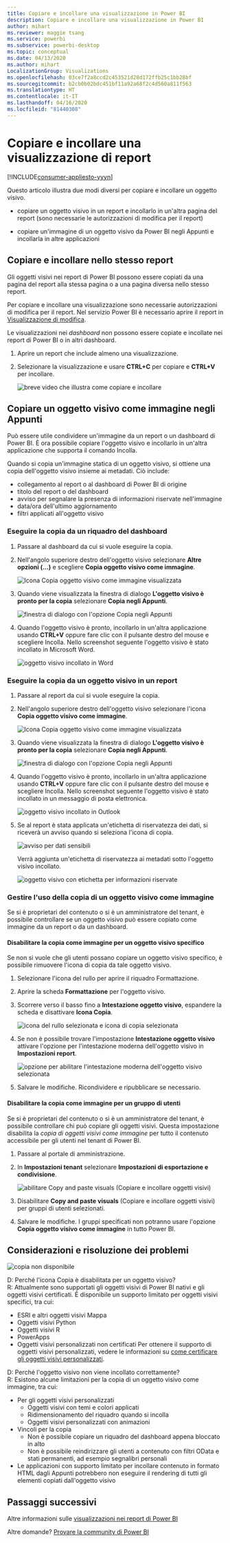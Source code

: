 ```yaml
---
title: Copiare e incollare una visualizzazione in Power BI
description: Copiare e incollare una visualizzazione in Power BI
author: mihart
ms.reviewer: maggie tsang
ms.service: powerbi
ms.subservice: powerbi-desktop
ms.topic: conceptual
ms.date: 04/13/2020
ms.author: mihart
LocalizationGroup: Visualizations
ms.openlocfilehash: 03ce7f2a8ccd2c453521d28d172ffb25c1bb28bf
ms.sourcegitcommit: b2cb0b02bdc451bf11a92a68f2c4d560a811f563
ms.translationtype: HT
ms.contentlocale: it-IT
ms.lasthandoff: 04/16/2020
ms.locfileid: "81440308"
---
```

# <a name="copy-and-paste-a-report-visualization"></a>Copiare e incollare una visualizzazione di report

[!INCLUDE[consumer-appliesto-yyyn](../includes/consumer-appliesto-yyyn.md)]

Questo articolo illustra due modi diversi per copiare e incollare un oggetto visivo. 
* copiare un oggetto visivo in un report e incollarlo in un'altra pagina del report (sono necessarie le autorizzazioni di modifica per il report)

* copiare un'immagine di un oggetto visivo da Power BI negli Appunti e incollarla in altre applicazioni

## <a name="copy-and-paste-within-the-same-report"></a>Copiare e incollare nello stesso report
Gli oggetti visivi nei report di Power BI possono essere copiati da una pagina del report alla stessa pagina o a una pagina diversa nello stesso report. 

Per copiare e incollare una visualizzazione sono necessarie autorizzazioni di modifica per il report. Nel servizio Power BI è necessario aprire il report in [Visualizzazione di modifica](../consumer/end-user-reading-view.md). 

Le visualizzazioni nei *dashboard* non possono essere copiate e incollate nei report di Power BI o in altri dashboard.

1. Aprire un report che include almeno una visualizzazione.  

2. Selezionare la visualizzazione e usare **CTRL+C** per copiare e **CTRL+V** per incollare.      

   ![breve video che illustra come copiare e incollare](media/power-bi-visualization-copy-paste/copypasteviznew.gif)


## <a name="copy-a-visual-as-an-image-to-your-clipboard"></a>Copiare un oggetto visivo come immagine negli Appunti

Può essere utile condividere un'immagine da un report o un dashboard di Power BI. È ora possibile copiare l'oggetto visivo e incollarlo in un'altra applicazione che supporta il comando Incolla. 

Quando si copia un'immagine statica di un oggetto visivo, si ottiene una copia dell'oggetto visivo insieme ai metadati. Ciò include:
* collegamento al report o al dashboard di Power BI di origine
* titolo del report o del dashboard
* avviso per segnalare la presenza di informazioni riservate nell'immagine
* data/ora dell'ultimo aggiornamento
* filtri applicati all'oggetto visivo

### <a name="copy-from-a-dashboard-tile"></a>Eseguire la copia da un riquadro del dashboard

1. Passare al dashboard da cui si vuole eseguire la copia.

2. Nell'angolo superiore destro dell'oggetto visivo selezionare **Altre opzioni (...)** e scegliere **Copia oggetto visivo come immagine**. 

    ![Icona Copia oggetto visivo come immagine visualizzata](media/power-bi-visualization-copy-paste/power-bi-copy-dashboard.png)

3. Quando viene visualizzata la finestra di dialogo **L'oggetto visivo è pronto per la copia** selezionare **Copia negli Appunti**.

    ![finestra di dialogo con l'opzione Copia negli Appunti](media/power-bi-visualization-copy-paste/power-bi-copied.png)

4. Quando l'oggetto visivo è pronto, incollarlo in un'altra applicazione usando **CTRL+V** oppure fare clic con il pulsante destro del mouse e scegliere Incolla. Nello screenshot seguente l'oggetto visivo è stato incollato in Microsoft Word. 

    ![oggetto visivo incollato in Word](media/power-bi-visualization-copy-paste/power-bi-paste-word.png)

### <a name="copy-from-a-report-visual"></a>Eseguire la copia da un oggetto visivo in un report 

1. Passare al report da cui si vuole eseguire la copia.

2. Nell'angolo superiore destro dell'oggetto visivo selezionare l'icona **Copia oggetto visivo come immagine**. 

    ![Icona Copia oggetto visivo come immagine visualizzata](media/power-bi-visualization-copy-paste/power-bi-copy-icon.png)

3. Quando viene visualizzata la finestra di dialogo **L'oggetto visivo è pronto per la copia** selezionare **Copia negli Appunti**.

    ![finestra di dialogo con l'opzione Copia negli Appunti](media/power-bi-visualization-copy-paste/power-bi-copied.png)


4. Quando l'oggetto visivo è pronto, incollarlo in un'altra applicazione usando **CTRL+V** oppure fare clic con il pulsante destro del mouse e scegliere Incolla. Nello screenshot seguente l'oggetto visivo è stato incollato in un messaggio di posta elettronica.

    ![oggetto visivo incollato in Outlook](media/power-bi-visualization-copy-paste/power-bi-copy-email.png)

5. Se al report è stata applicata un'etichetta di riservatezza dei dati, si riceverà un avviso quando si seleziona l'icona di copia.  

    ![avviso per dati sensibili](media/power-bi-visualization-copy-paste/power-bi-sensitive.png)

    Verrà aggiunta un'etichetta di riservatezza ai metadati sotto l'oggetto visivo incollato. 

    ![oggetto visivo con etichetta per informazioni riservate](media/power-bi-visualization-copy-paste/power-bi-confidential.png)

### <a name="manage-use-of-copying-a-visual-as-an-image"></a>Gestire l'uso della copia di un oggetto visivo come immagine
Se si è proprietari del contenuto o si è un amministratore del tenant, è possibile controllare se un oggetto visivo può essere copiato come immagine da un report o da un dashboard.

#### <a name="disable-copy-as-an-image-for-a-specific-visual"></a>Disabilitare la copia come immagine per un oggetto visivo specifico
Se non si vuole che gli utenti possano copiare un oggetto visivo specifico, è possibile rimuovere l'icona di copia da tale oggetto visivo.
1. Selezionare l'icona del rullo per aprire il riquadro Formattazione. 

1. Aprire la scheda **Formattazione** per l'oggetto visivo.
1. Scorrere verso il basso fino a **Intestazione oggetto visivo**, espandere la scheda e disattivare **Icona Copia**.

    ![icona del rullo selezionata e icona di copia selezionata](media/power-bi-visualization-copy-paste/power-bi-visual-header.png)

1. Se non è possibile trovare l'impostazione **Intestazione oggetto visivo** attivare l'opzione per l'intestazione moderna dell'oggetto visivo in **Impostazioni report**. 

    ![opzione per abilitare l'intestazione moderna dell'oggetto visivo selezionata](media/power-bi-visualization-copy-paste/power-bi-use-modern.png)

1. Salvare le modifiche. Ricondividere e ripubblicare se necessario.

#### <a name="disable-copy-as-an-image-for-a-group-of-users"></a>Disabilitare la copia come immagine per un gruppo di utenti

Se si è proprietari del contenuto o si è un amministratore del tenant, è possibile controllare chi può copiare gli oggetti visivi. Questa impostazione disabilita la *copia di oggetti visivi come immagine* per tutto il contenuto accessibile per gli utenti nel tenant di Power BI.
  
1. Passare al portale di amministrazione.

1. In **Impostazioni tenant** selezionare **Impostazioni di esportazione e condivisione**. 

    ![abilitare Copy and paste visuals (Copiare e incollare oggetti visivi)](media/power-bi-visualization-copy-paste/power-bi-enable.png)

1. Disabilitare **Copy and paste visuals** (Copiare e incollare oggetti visivi) per gruppi di utenti selezionati. 

1. Salvare le modifiche. I gruppi specificati non potranno usare l'opzione **Copia oggetto visivo come immagine** in tutto Power BI. 
  

## <a name="considerations-and-troubleshooting"></a>Considerazioni e risoluzione dei problemi

   ![copia non disponibile](media/power-bi-visualization-copy-paste/power-bi-copy-grey.png)


D: Perché l'icona Copia è disabilitata per un oggetto visivo?    
R: Attualmente sono supportati gli oggetti visivi di Power BI nativi e gli oggetti visivi certificati. È disponibile un supporto limitato per oggetti visivi specifici, tra cui: 
- ESRI e altri oggetti visivi Mappa 
- Oggetti visivi Python 
- Oggetti visivi R 
- PowerApps 
- Oggetti visivi personalizzati non certificati Per ottenere il supporto di oggetti visivi personalizzati, vedere le informazioni su [come certificare gli oggetti visivi personalizzati](../developer/visuals/power-bi-custom-visuals-certified.md). 


D: Perché l'oggetto visivo non viene incollato correttamente?    
R: Esistono alcune limitazioni per la copia di un oggetto visivo come immagine, tra cui: 
- Per gli oggetti visivi personalizzati 
    - Oggetti visivi con temi e colori applicati 
    - Ridimensionamento del riquadro quando si incolla 
    - Oggetti visivi personalizzati con animazioni 
- Vincoli per la copia 
    - Non è possibile copiare un riquadro del dashboard appena bloccato in alto 
    - Non è possibile reindirizzare gli utenti a contenuto con filtri OData e stati permanenti, ad esempio segnalibri personali 
- Le applicazioni con supporto limitato per incollare contenuto in formato HTML dagli Appunti potrebbero non eseguire il rendering di tutti gli elementi copiati dall'oggetto visivo 



## <a name="next-steps"></a>Passaggi successivi
Altre informazioni sulle [visualizzazioni nei report di Power BI](power-bi-report-visualizations.md)

Altre domande? [Provare la community di Power BI](https://community.powerbi.com/)

